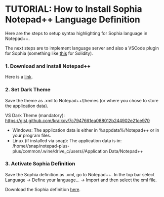 # TUTORIAL: How to Install Sophia Notepad++ Language Definition

Here are the steps to setup syntax highlighting for Sophia language in Notepad++.

The next steps are to implement language server and also a VSCode plugin for Sophia (something like [this](https://marketplace.visualstudio.com/items?itemName=JuanBlanco.solidity) for Solidity).


### 1. Download and install Notepad++
Here is a [link](https://notepad-plus-plus.org/).

### 2. Set Dark Theme

Save the theme as *<name>*.xml to Notepad++\themes (or where you chose to store the application data).
    
VS Dark Theme (mandatory): https://gist.github.com/kraikov/7c7947661ea088012b244902e21ce970
- Windows: The application data is either in %appdata%/Notepad++ or in your program files.
- Linux (if installed via snap): The application data is in: /home/<username>/snap/notepad-plus-plus/common/.wine/drive_c/users/<username>/Application Data/Notepad++

### 3. Activate Sophia Definition

Save the Sophia definition as *<name>*.xml, go to Notepad++. In the top bar select Language -> Define your language... -> Import and then select the xml file.
    
Download the Sophia definition [here](https://gist.github.com/kraikov/687b7bb54f84a173b060a5919e1c8009).

